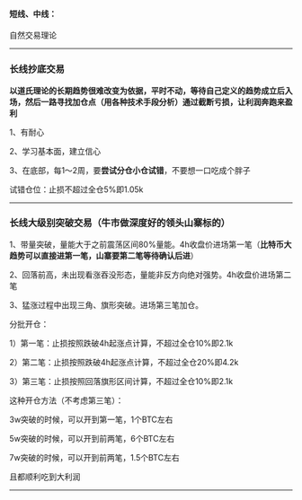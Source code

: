 #### 短线、中线：

自然交易理论

---



### 长线抄底交易

**以道氏理论的长期趋势很难改变为依据，平时不动，等待自己定义的趋势成立后入场，然后一路寻找加仓点（用各种技术手段分析）通过截断亏损，让利润奔跑来盈利**

1、有耐心

2、学习基本面，建立信心

3、在底部，每1～2周，要**尝试分仓小仓试错**，不要想一口吃成个胖子

试错仓位：止损不超过全仓5%即1.05k

----



### 长线大级别突破交易（牛市做深度好的领头山寨标的）

1、带量突破，量能大于之前震荡区间80%量能。4h收盘价进场第一笔（**比特币大趋势可以直接进第一笔，山寨要第二笔等待确认后进**）

2、回落前高，未出现看涨吞没形态，量能非反方向绝对强势。4h收盘价进场第二笔

3、猛涨过程中出现三角、旗形突破。进场第三笔加仓。

分批开仓：

1）第一笔：止损按照跌破4h起涨点计算，不超过全仓10%即2.1k

2）第二笔：止损按照跌破4h起涨点计算，不超过全仓20%即4.2k

3）第三笔：止损按照回落旗形区间计算，不超过全仓10%即2.1k



这种开仓方法（不考虑第三笔）：

3w突破的时候，可以开到第一笔，1个BTC左右

5w突破的时候，可以开到前两笔，6个BTC左右

7w突破的时候，可以开到前两笔，1.5个BTC左右

且都顺利吃到大利润



---





